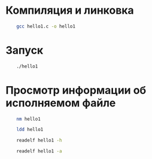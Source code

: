 # Компиляция и линковка

```Bash
    gcc hello1.c -o hello1
```

# Запуск

```Bash
    ./hello1
```

# Просмотр информации об исполняемом файле

```Bash
    nm hello1
```

```Bash
    ldd hello1
```

```Bash
    readelf hello1 -h
```

```Bash
    readelf hello1 -a
```
